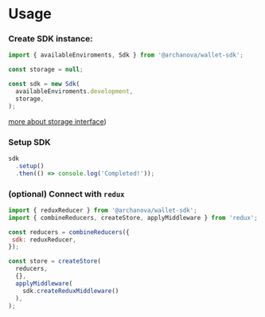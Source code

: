 # Usage

### Create SDK instance:

```js
import { availableEnviroments, Sdk } from '@archanova/wallet-sdk';

const storage = null;

const sdk = new Sdk(
  availableEnviroments.development,
  storage, 
);
```
[more about storage interface](storage-interface.md))


### Setup SDK

```js
sdk
  .setup()
  .then(() => console.log('Completed!'));
```

### (optional) Connect with `redux`

```js
import { reduxReducer } from '@archanova/wallet-sdk';
import { combineReducers, createStore, applyMiddleware } from 'redux';

const reducers = combineReducers({
 sdk: reduxReducer,
});

const store = createStore(
  reducers,
  {},
  applyMiddleware(
    sdk.createReduxMiddleware()
  ),
);
```
